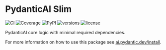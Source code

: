 # PydanticAI Slim

[![CI](https://github.com/pydantic/pydantic-ai/actions/workflows/ci.yml/badge.svg?event=push)](https://github.com/pydantic/pydantic-ai/actions/workflows/ci.yml?query=branch%3Amain)
[![Coverage](https://coverage-badge.samuelcolvin.workers.dev/pydantic/pydantic-ai.svg)](https://coverage-badge.samuelcolvin.workers.dev/redirect/pydantic/pydantic-ai)
[![PyPI](https://img.shields.io/pypi/v/pydantic-ai.svg)](https://pypi.python.org/pypi/pydantic-ai)
[![versions](https://img.shields.io/pypi/pyversions/pydantic-ai.svg)](https://github.com/pydantic/pydantic-ai)
[![license](https://img.shields.io/github/license/pydantic/pydantic-ai.svg?v)](https://github.com/pydantic/pydantic-ai/blob/main/LICENSE)

PydanticAI core logic with minimal required dependencies.

For more information on how to use this package see [ai.pydantic.dev/install](https://ai.pydantic.dev/install/).
